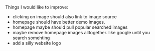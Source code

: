 Things I would like to improve:
- clicking on image should also link to image source
- homepage should have better demo images.
- homepage maybe should pull popular searched images
- maybe remove homepage images alltogether. like google until you search somehting
- add a silly website logo 
